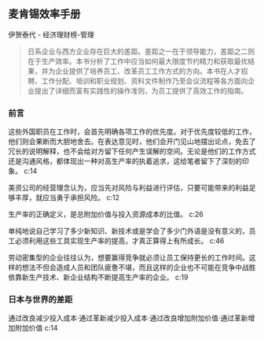 ## 麦肯锡效率手册

伊贺泰代  -  经济理财榜-管理

> 日系企业与西方企业存在巨大的差距。差距之一在于领导能力，差距之二则在于生产效率。本书分析了工作中应当如何最大限度节约精力和获取最优结果，并为企业提供了培养员工、改革员工工作方式的方向。本书在人才招聘、工作分配、培训和职业规划、资料文件制作乃至会议流程等各方面向企业提出了详细而富有实践性的操作准则，为员工提供了高效工作的指南。

### 前言

这些外国职员在工作时，会首先明确各项工作的优先度。对于优先度较低的工作，他们则会果断而大胆地舍去。在表达意见时，他们会开门见山地摆出论点，免去了冗长的说明解释，也不会给对方留下任何产生误解的空间。无论是他们的工作方式还是沟通风格，都体现出一种对高生产率的执着追求，这给笔者留下了深刻的印象。 c:14

美资公司的经营理念认为，应当先对风险与利益进行评估，只要可能带来的利益足够丰厚，就应当勇于承担风险。 c:12

生产率的正确定义，是总附加价值与投入资源成本的比值。 c:26

单纯地说自己学习了多少新知识、新技术或是学会了多少门外语是没有意义的，员工必须利用这些工具实现生产率的提高，才真正算得上有所成长。 c:46

劳动密集型的企业往往认为，想要赢得竞争就必须让员工保持更长的工作时间。这样的想法不但会造成人员和团队疲惫不堪，而且这样的企业也不可能在竞争中战胜依靠新生产技术、新企业结构不断提高生产率的企业。 c:19

### 日本与世界的差距

通过改良减少投入成本·通过革新减少投入成本·通过改良增加附加价值·通过革新增加附加价值 c:14

